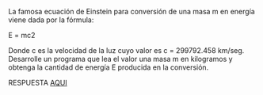 La famosa ecuación de Einstein para conversión de una masa m en energía viene dada por la fórmula: 

E = mc2

Donde c es la velocidad de la luz cuyo valor es c = 299792.458 km/seg. Desarrolle un programa que lea el valor una masa m en kilogramos y obtenga la cantidad de energía E producida en la conversión.

RESPUESTA [AQUI](https://github.com/natimmansilla/GuiaEjerciciosProgramacion-AED/blob/0a541fa568427e035502f761bc989118c34c7407/Guia%2002/G02-Ej03.py)
